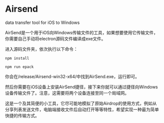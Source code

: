 # Airsend
 data transfer tool for iOS to Windows

AirSend是一个用于iOS向Windows传输文件的工具，如果想要使用它传输文件，你需要自己手动将electron源码文件编译成exe文件。

进入源码文件夹，依次执行以下命令：

` npm install `

` npm run epack `

你会在/release/Airsend-win32-x64/中找到AirSend.exe，运行即可。

然后你需要在iOS设备上安装AirSend捷径，接下来你就可以通过捷径向Windows设备传输文件了。注意，这需要将两个设备连接至同一个局域网。

这是一个及其简便的小工具，它尽可能地模拟了原始Airdrop的使用方式，例如从分享列表发送文件，电脑端接收文件后自动打开等等特性，希望实现一种最为简单快捷的传输方式。
